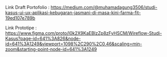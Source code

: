 Link Draft Portofolio :
https://medium.com/@muhamadagung3506/studi-kasus-ui-ux-aplikasi-kebugaran-jasmani-di-masa-kini-farma-fit-19ed107e789b

Link Prototipe :
https://www.figma.com/proto/l0k2X9KaEBIzZp8zFyHSCM/Wireflow-Studi-Kasus?page-id=641%3A826&node-id=641%3A1249&viewport=1098%2C290%2C0.46&scaling=min-zoom&starting-point-node-id=641%3A1249